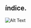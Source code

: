 ## índice.

 
![Alt Text](https://raw.github.com/Andr7st/index/master/docs/images/ilustrativa_1.jpg?raw=true "Seg1st")







